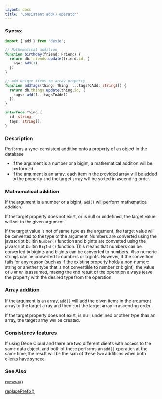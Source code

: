 ```yaml
---
layout: docs
title: 'Consistent add() operator'
---
```


### Syntax

```ts
import { add } from 'dexie';

// Mathematical addition
function birthday(friend: Friend) {
  return db.friends.update(friend.id, {
    age: add(1)
  });
}
```

```ts
// Add unique items to array property
function addTags(thing: Thing, ...tagsToAdd: string[]) {
  return db.things.update(thing.id, {
    tags: add([...tagsToAdd])
  });
}

interface Thing {
  id: string;
  tags: string[];
}
```

### Description

Performs a sync-consistent addition onto a property of an object in the database

- If the argument is a number or a bigint, a mathematical addition will be performed
- If the argument is an array, each item in the provided array will be added to the property and the target array will be sorted in ascending order.

### Mathematical addition

If the argument is a number or a bigint, `add()` will perform mathematical addition.

If the target property does not exist, or is null or undefined, the target value will set to the given argument.

If the target value is not of same type as the argument, the target value will be converted to the type of the argument. Numbers are converted using the javascript builtin `Number()` function and bigints are converted using the javascript builtin `BigInt()` function. This means that numbers can be converted to bigints and bigints can be converted to numbers. Also numeric strings can be converted to numbers or bigints. However, if the convertion fails for any reason (such as if the existing property holds a non-numerc string or another type that is not convertible to number or bigint), the value of `0` or `0n` is assumed, making the end result of the operation always leave the property with the desired type from the operation.

### Array addition

If the argument is an array, `add()` will add the given items in the argument array to the target array and then sort the target array in ascending order.

If the target property does not exist, is null, undefined or other type than an array, the target array will be created.

### Consistency features

If using Dexie Cloud and there are two different clients with access to the same data object, and both of these performs an `add()` operation at the same time, the result will be the sum of these two additions when both clients have synced.

### See Also

[remove()](<remove()>)

[replacePrefix()](<replacePrefix()>)

